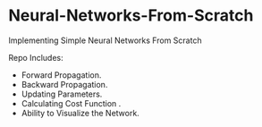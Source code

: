 # Neural-Networks-From-Scratch
Implementing Simple Neural Networks From Scratch


Repo Includes:
- Forward Propagation.
- Backward Propagation.
- Updating Parameters.
- Calculating Cost Function .
- Ability to Visualize the Network.

